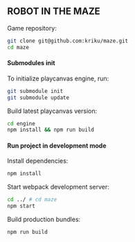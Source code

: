 ROBOT IN THE MAZE
-----------------

Game repository:

```sh
git clone git@github.com:kriku/maze.git
cd maze
```

#### Submodules init

To initialize playcanvas engine, run:

```sh
git submodule init
git submodule update
```

Build latest playcanvas version:

```sh
cd engine
npm install && npm run build
```

#### Run project in development mode

Install dependencies:

```sh
npm install
```

Start webpack development server:

```sh
cd ../ # cd maze
npm start
```

Build production bundles:

```sh
npm run build
```
